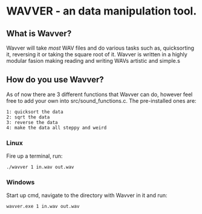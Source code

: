 # WAVVER - an data manipulation tool.

## What is Wavver?

Wavver will take *most* WAV files and do various tasks such as, quicksorting it, reversing it or taking the square root of it. Wavver is written in a highly modular fasion making reading and writing WAVs artistic and simple.s

## How do you use Wavver?

As of now there are 3 different functions that Wavver can do, however feel free to add your own into src/sound_functions.c. The pre-installed ones are:

```
1: quicksort the data
2: sqrt the data
3: reverse the data
4: make the data all steppy and weird
```

### Linux
Fire up a terminal, run:

```
./wavver 1 in.wav out.wav
```

### Windows

Start up cmd, navigate to the directory with Wavver in it and run:

```
wavver.exe 1 in.wav out.wav
```
